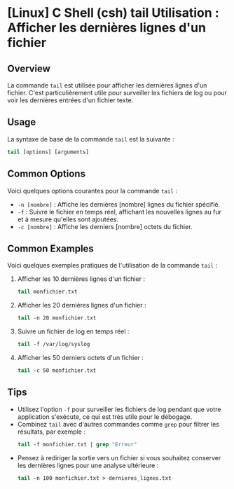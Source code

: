 # [Linux] C Shell (csh) tail Utilisation : Afficher les dernières lignes d'un fichier

## Overview
La commande `tail` est utilisée pour afficher les dernières lignes d'un fichier. C'est particulièrement utile pour surveiller les fichiers de log ou pour voir les dernières entrées d'un fichier texte.

## Usage
La syntaxe de base de la commande `tail` est la suivante :

```csh
tail [options] [arguments]
```

## Common Options
Voici quelques options courantes pour la commande `tail` :

- `-n [nombre]` : Affiche les dernières [nombre] lignes du fichier spécifié.
- `-f` : Suivre le fichier en temps réel, affichant les nouvelles lignes au fur et à mesure qu'elles sont ajoutées.
- `-c [nombre]` : Affiche les derniers [nombre] octets du fichier.

## Common Examples
Voici quelques exemples pratiques de l'utilisation de la commande `tail` :

1. Afficher les 10 dernières lignes d'un fichier :
   ```csh
   tail monfichier.txt
   ```

2. Afficher les 20 dernières lignes d'un fichier :
   ```csh
   tail -n 20 monfichier.txt
   ```

3. Suivre un fichier de log en temps réel :
   ```csh
   tail -f /var/log/syslog
   ```

4. Afficher les 50 derniers octets d'un fichier :
   ```csh
   tail -c 50 monfichier.txt
   ```

## Tips
- Utilisez l'option `-f` pour surveiller les fichiers de log pendant que votre application s'exécute, ce qui est très utile pour le débogage.
- Combinez `tail` avec d'autres commandes comme `grep` pour filtrer les résultats, par exemple :
  ```csh
  tail -f monfichier.txt | grep "Erreur"
  ```
- Pensez à rediriger la sortie vers un fichier si vous souhaitez conserver les dernières lignes pour une analyse ultérieure :
  ```csh
  tail -n 100 monfichier.txt > dernieres_lignes.txt
  ```